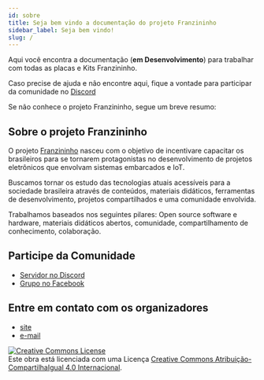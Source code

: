 ```yaml
---
id: sobre
title: Seja bem vindo a documentação do projeto Franzininho
sidebar_label: Seja bem vindo!
slug: /
---
```


Aqui você encontra a documentação (**em Desenvolvimento**) para trabalhar com todas as placas e Kits Franzininho.

Caso precise de ajuda e não encontre aqui, fique a vontade para participar da comunidade no [Discord](https://discord.gg/H5kENmWGaz)

Se não conhece o projeto Franzininho, segue um breve resumo:

## Sobre o projeto Franzininho

O projeto [Franzininho](https://franzininho.com.br/) nasceu com o objetivo de incentivare capacitar os brasileiros para se tornarem protagonistas no desenvolvimento de projetos eletrônicos que envolvam sistemas embarcados e IoT. 

Buscamos tornar os estudo das tecnologias atuais acessíveis para a sociedade brasileira através de conteúdos, materiais didáticos, ferramentas de desenvolvimento, projetos compartilhados e uma comunidade envolvida.

Trabalhamos baseados nos seguintes pilares: Open source software e hardware, materiais didáticos abertos, comunidade, compartilhamento de conhecimento, colaboração.

## Participe da Comunidade
- [Servidor no Discord](https://discord.gg/H5kENmWGaz)
- [Grupo no Facebook](https://www.facebook.com/groups/299236843857849/)

## Entre em contato com os organizadores
- [site](https://franzininho.com.br/)
- [e-mail](mailto:contato@franzininho.com.br)



[![Creative Commons License](https://i.creativecommons.org/l/by-sa/4.0/88x31.png)](http://creativecommons.org/licenses/by-sa/4.0/)  
Este obra está licenciada com uma Licença [Creative Commons Atribuição-CompartilhaIgual 4.0 Internacional](http://creativecommons.org/licenses/by-sa/4.0/).

